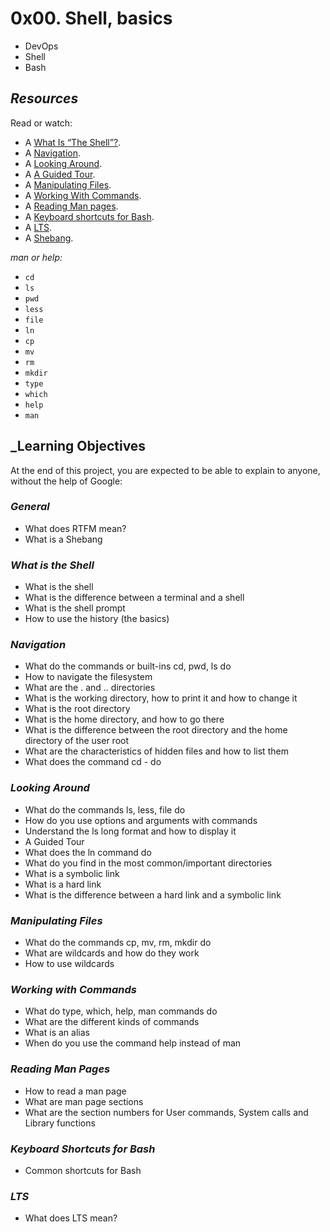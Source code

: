 # __0x00. Shell, basics__
* DevOps
* Shell
* Bash

## _Resources_

Read or watch:
* A [What Is “The Shell”?](http://linuxcommand.org/lc3_lts0010.php "Title").
* A [Navigation](http://linuxcommand.org/lc3_lts0020.php "Title").
* A [Looking Around](http://linuxcommand.org/lc3_lts0030.php "Title").
* A [A Guided Tour](http://linuxcommand.org/lc3_lts0040.php "Title").
* A [Manipulating Files](http://linuxcommand.org/lc3_lts0050.php "Title").
* A [Working With Commands](http://linuxcommand.org/lc3_lts0060.php "Title").
* A [Reading Man pages](http://linuxcommand.org/lc3_man_pages/man1.html "Title").
* A [Keyboard shortcuts for Bash](https://www.howtogeek.com/181/keyboard-shortcuts-for-bash-command-shell-for-ubuntu-debian-suse-redhat-linux-etc/ "Title").
* A [LTS](https://wiki.ubuntu.com/LTS "Title").
* A [Shebang](https://en.wikipedia.org/wiki/Shebang_%28Unix%29 "Title").

_man or help:_

   * `cd`
   * `ls`
   * `pwd`
   * `less`
   * `file`
   * `ln`
   * `cp`
   * `mv`
   * `rm`
   * `mkdir`
   * `type`
   * `which`
   * `help`
   * `man`
## _Learning Objectives

At the end of this project, you are expected to be able to explain to anyone, without the help of Google:
### _General_

   * What does RTFM mean?
   * What is a Shebang

### _What is the Shell_

   * What is the shell
   * What is the difference between a terminal and a shell
   * What is the shell prompt
   * How to use the history (the basics)

### _Navigation_

   * What do the commands or built-ins cd, pwd, ls do
   * How to navigate the filesystem
   * What are the . and .. directories
   * What is the working directory, how to print it and how to change it
   * What is the root directory
   * What is the home directory, and how to go there
   * What is the difference between the root directory and the home directory of the user root
   * What are the characteristics of hidden files and how to list them
   * What does the command cd - do

### _Looking Around_

   * What do the commands ls, less, file do
   * How do you use options and arguments with commands
   * Understand the ls long format and how to display it
   * A Guided Tour
   * What does the ln command do
   * What do you find in the most common/important directories
   * What is a symbolic link
   * What is a hard link
   * What is the difference between a hard link and a symbolic link

### _Manipulating Files_

   * What do the commands cp, mv, rm, mkdir do
   * What are wildcards and how do they work
   * How to use wildcards

### _Working with Commands_

  *  What do type, which, help, man commands do
  *  What are the different kinds of commands
  *  What is an alias
  *  When do you use the command help instead of man

### _Reading Man Pages_

   * How to read a man page
   * What are man page sections
   * What are the section numbers for User commands, System calls and Library functions

### _Keyboard Shortcuts for Bash_

   * Common shortcuts for Bash

### _LTS_

   * What does LTS mean?

